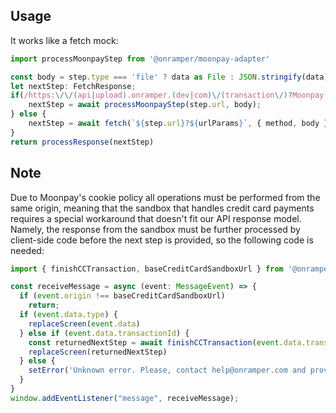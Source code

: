 ## Usage
It works like a fetch mock:
```ts
import processMoonpayStep from '@onramper/moonpay-adapter'

const body = step.type === 'file' ? data as File : JSON.stringify(data)
let nextStep: FetchResponse;
if(/https:\/\/(api|upload).onramper.(dev|com)\/(transaction\/)?Moonpay.*/.test(step.url)){
    nextStep = await processMoonpayStep(step.url, body);
} else {
    nextStep = await fetch(`${step.url}?${urlParams}`, { method, body })
}
return processResponse(nextStep)
```

## Note
Due to Moonpay's cookie policy all operations must be performed from the same origin, meaning that the sandbox that handles credit card payments requires a special workaround that doesn't fit our API response model. Namely, the response from the sandbox must be further processed by client-side code before the next step is provided, so the following code is needed:
```ts
import { finishCCTransaction, baseCreditCardSandboxUrl } from '@onramper/moonpay-adapter'

const receiveMessage = async (event: MessageEvent) => {
  if (event.origin !== baseCreditCardSandboxUrl)
    return;
  if (event.data.type) {
    replaceScreen(event.data)
  } else if (event.data.transactionId) {
    const returnedNextStep = await finishCCTransaction(event.data.transactionId, event.data.ccTokenId);
    replaceScreen(returnedNextStep)
  } else {
    setError('Unknown error. Please, contact help@onramper.com and provide the following info: ' + nextStep.url)
  }
}
window.addEventListener("message", receiveMessage);
```
